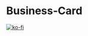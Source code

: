 # Business-Card

[![ko-fi](https://ko-fi.com/img/githubbutton_sm.svg)](https://ko-fi.com/M4M515CIMK)
